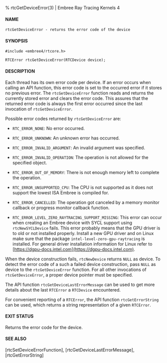 % rtcGetDeviceError(3) | Embree Ray Tracing Kernels 4

#### NAME

    rtcGetDeviceError - returns the error code of the device

#### SYNOPSIS

    #include <embree4/rtcore.h>

    RTCError rtcGetDeviceError(RTCDevice device);

#### DESCRIPTION

Each thread has its own error code per device. If an error occurs when
calling an API function, this error code is set to the occurred error
if it stores no previous error. The `rtcGetDeviceError` function reads
and returns the currently stored error and clears the error code. This
assures that the returned error code is always the first error occurred
since the last invocation of `rtcGetDeviceError`.

Possible error codes returned by `rtcGetDeviceError` are:

+ `RTC_ERROR_NONE`: No error occurred.

+ `RTC_ERROR_UNKNOWN`: An unknown error has occurred.

+ `RTC_ERROR_INVALID_ARGUMENT`: An invalid argument was specified.

+ `RTC_ERROR_INVALID_OPERATION`: The operation is not allowed for the
  specified object.

+ `RTC_ERROR_OUT_OF_MEMORY`: There is not enough memory left to complete
  the operation.

+ `RTC_ERROR_UNSUPPORTED_CPU`: The CPU is not supported as it does not
  support the lowest ISA Embree is compiled for.

+ `RTC_ERROR_CANCELLED`: The operation got canceled by a memory
  monitor callback or progress monitor callback function.

+ `RTC_ERROR_LEVEL_ZERO_RAYTRACING_SUPPORT_MISSING`: This error can occur when
  creating an Embree device with SYCL support using `rtcNewSYCLDevice` fails.
  This error probably means that the GPU driver is to old or not installed
  properly. Install a new GPU driver and on Linux make sure that the package
  `intel-level-zero-gpu-raytracing` is installed. For general driver installation
  information for Linux refer to [https://dgpu-docs.intel.com](https://dgpu-docs.intel.com).

When the device construction fails, `rtcNewDevice` returns `NULL` as
device. To detect the error code of a such a failed device
construction, pass `NULL` as device to the `rtcGetDeviceError`
function. For all other invocations of `rtcGetDeviceError`, a proper
device pointer must be specified.

The API function `rtcGetDeviceLastErrorMessage` can be used to get more details
about the last `RTCError` a `RTCDevice` encountered.

For convenient reporting of a `RTCError`, the API function `rtcGetErrorString`
can be used, which returns a string representation of a given `RTCError`.

#### EXIT STATUS

Returns the error code for the device.

#### SEE ALSO

[rtcSetDeviceErrorFunction], [rtcGetDeviceLastErrorMessage], [rtcGetErrorString]
